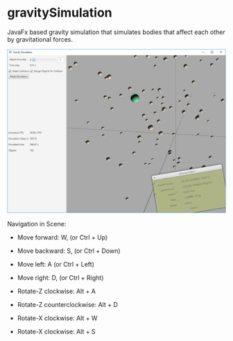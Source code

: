 # gravitySimulation
JavaFx based gravity simulation that simulates bodies that affect each other by gravitational forces.



![Screenshot](/docs/UI.png)

Navigation in Scene:

* Move forward: W, (or Ctrl + Up)
* Move backward: S, (or Ctrl + Down)
* Move left: A  (or Ctrl + Left)
* Move right: D, (or Ctrl + Right)


* Rotate-Z clockwise: Alt + A
* Rotate-Z counterclockwise: Alt + D
* Rotate-X clockwise: Alt + W 
* Rotate-X clockwise: Alt + S 
